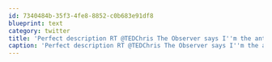```yaml
---
id: 7340484b-35f3-4fe8-8852-c0b683e91df8
blueprint: text
category: twitter
title: 'Perfect description RT @TEDChris The Observer says I''m the anti-Murdoch, and TED is "actual news of the actual world"?! bit.ly/roV9Tx'
caption: 'Perfect description RT @TEDChris The Observer says I''m the anti-Murdoch, and TED is "actual news of the actual world"?! <a href="http://bit.ly/roV9Tx" title="http://bit.ly/roV9Tx" class="link link_untco">bit.ly/roV9Tx</a>'
---
```

